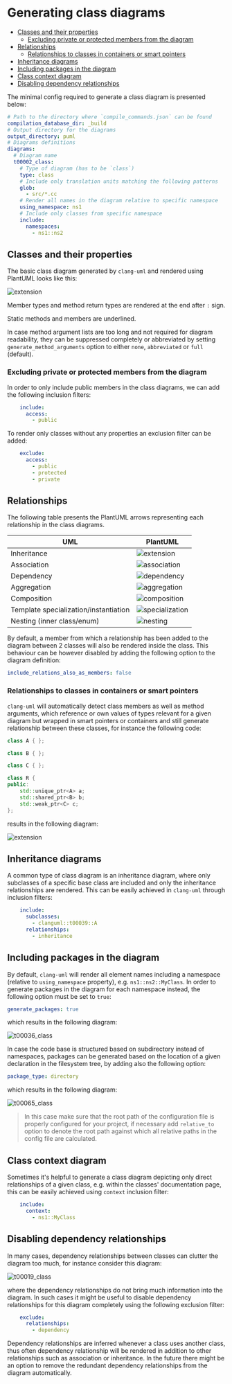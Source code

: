 # Generating class diagrams

<!-- toc -->

* [Classes and their properties](#classes-and-their-properties)
  * [Excluding private or protected members from the diagram](#excluding-private-or-protected-members-from-the-diagram)
* [Relationships](#relationships)
  * [Relationships to classes in containers or smart pointers](#relationships-to-classes-in-containers-or-smart-pointers)
* [Inheritance diagrams](#inheritance-diagrams)
* [Including packages in the diagram](#including-packages-in-the-diagram)
* [Class context diagram](#class-context-diagram)
* [Disabling dependency relationships](#disabling-dependency-relationships)

<!-- tocstop -->

The minimal config required to generate a class diagram is presented below:
```yaml
# Path to the directory where `compile_commands.json` can be found
compilation_database_dir: _build
# Output directory for the diagrams
output_directory: puml
# Diagrams definitions
diagrams:
  # Diagram name
  t00002_class:
    # Type of diagram (has to be `class`)
    type: class
    # Include only translation units matching the following patterns
    glob:
      - src/*.cc
    # Render all names in the diagram relative to specific namespace
    using_namespace: ns1
    # Include only classes from specific namespace
    include:
      namespaces:
        - ns1::ns2
```

## Classes and their properties
The basic class diagram generated by `clang-uml` and rendered using PlantUML looks like this:

![extension](test_cases/t00003_class.svg)

Member types and method return types are rendered at the end after `:` sign.

Static methods and members are underlined.

In case method argument lists are too long and not required for diagram readability, they can be suppressed completely 
or abbreviated by setting `generate_method_arguments` option to either `none`, `abbreviated` or `full` (default).


### Excluding private or protected members from the diagram
In order to only include public members in the class diagrams, we can add the following inclusion filters:
```yaml
    include:
      access:
        - public
```

To render only classes without any properties an exclusion filter can be added:
```yaml
    exclude:
      access:
        - public
        - protected
        - private
```

## Relationships

The following table presents the PlantUML arrows representing each relationship in the class diagrams.

| UML                                    | PlantUML   |
| ----                                   | ---        |
| Inheritance                            | ![extension](img/puml_inheritance.png) |
| Association                            | ![association](img/puml_association.png) |
| Dependency                             | ![dependency](img/puml_dependency.png) |
| Aggregation                            | ![aggregation](img/puml_aggregation.png) |
| Composition                            | ![composition](img/puml_composition.png) |
| Template specialization/instantiation  | ![specialization](img/puml_instantiation.png) |
| Nesting (inner class/enum)             | ![nesting](img/puml_nested.png) |


By default, a member from which a relationship has been added to the diagram between 2 classes will also be rendered
inside the class. This behaviour can be however disabled by adding the following option to the
diagram definition:
```yaml
include_relations_also_as_members: false
```

### Relationships to classes in containers or smart pointers
`clang-uml` will automatically detect class members as well as method arguments, which reference or own
values of types relevant for a given diagram but wrapped in smart pointers or containers and still generate
relationship between these classes, for instance the following code:

```cpp
class A { };

class B { };

class C { };

class R {
public:
    std::unique_ptr<A> a;
    std::shared_ptr<B> b;
    std::weak_ptr<C> c;
};
```

results in the following diagram:

![extension](test_cases/t00007_class.svg)

## Inheritance diagrams

A common type of class diagram is an inheritance diagram, where only subclasses of a specific base class are
included and only the inheritance relationships are rendered. This can be easily achieved in `clang-uml` through
inclusion filters:
```yaml
    include:
      subclasses:
        - clanguml::t00039::A
      relationships:
        - inheritance
```

## Including packages in the diagram
By default, `clang-uml` will render all element names including a namespace (relative to `using_namespace` property),
e.g. `ns1::ns2::MyClass`.
In order to generate packages in the diagram for each namespace instead, the following option must be set to `true`:

```yaml
generate_packages: true
```

which results in the following diagram:

![t00036_class](test_cases/t00036_class.svg)

In case the code base is structured based on subdirectory instead of namespaces, packages can be generated
based on the location of a given declaration in the filesystem tree, by adding also the following option:

```yaml
package_type: directory
```

which results in the following diagram:

![t00065_class](test_cases/t00065_class.svg)

> In this case make sure that the root path of the configuration file is properly configured
> for your project, if necessary add `relative_to` option to denote the root path
> against which all relative paths in the config file are calculated.

## Class context diagram
Sometimes it's helpful to generate a class diagram depicting only direct relationships of a given class, e.g.
within the classes' documentation page, this can be easily achieved using `context` inclusion filter:

```yaml
    include:
      context:
        - ns1::MyClass
```

## Disabling dependency relationships
In many cases, dependency relationships between classes can clutter the diagram too much, for instance consider this
diagram:

![t00019_class](test_cases/t00019_class.svg)

where the dependency relationships do not bring much information into the diagram. In such cases it might
be useful to disable dependency relationships for this diagram completely using the following exclusion filter:
```yaml
    exclude:
      relationships:
        - dependency
```

Dependency relationships are inferred whenever a class uses another class, thus often dependency relationship
will be rendered in addition to other relationships such as association or inheritance. In the future there might
be an option to remove the redundant dependency relationships from the diagram automatically.


